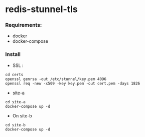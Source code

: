 # redis-stunnel-tls

### Requirements:
* docker
* docker-compose


### Install

* SSL :
```
cd certs
openssl genrsa -out /etc/stunnel/key.pem 4096
openssl req -new -x509 -key key.pem -out cert.pem -days 1826
```

* site-a
```
cd site-a
docker-compose up -d
```

* On site-b
```
cd site-b
docker-compose up -d
```
